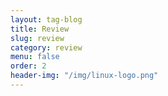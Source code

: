 ```yaml
---
layout: tag-blog
title: Review
slug: review
category: review
menu: false
order: 2
header-img: "/img/linux-logo.png"
---
```

